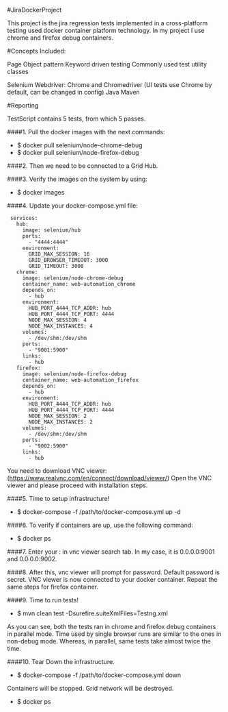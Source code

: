 #JiraDockerProject

This project is the jira regression tests implemented in a cross-platform testing used
docker container platform technology. In my project I use chrome and firefox debug containers.

#Concepts Included:

Page Object pattern
Keyword driven testing
Commonly used test utility classes

Selenium Webdriver: Chrome and Chromedriver (UI tests use Chrome by default, can be changed in config)
Java
Maven

#Reporting
 
TestScript contains 5 tests, from which 5 passes.


####1. Pull the docker images with the next commands:

- $ docker pull selenium/node-chrome-debug
- $ docker pull selenium/node-firefox-debug

####2. Then we need to be connected to a Grid Hub.

####3. Verify the images on the system by using:
- $ docker images

####4. Update your docker-compose.yml file:

```version: "3"
 services:
   hub:
     image: selenium/hub
     ports:
       - "4444:4444"
     environment:
       GRID_MAX_SESSION: 16
       GRID_BROWSER_TIMEOUT: 3000
       GRID_TIMEOUT: 3000
   chrome:
     image: selenium/node-chrome-debug
     container_name: web-automation_chrome
     depends_on:
       - hub
     environment:
       HUB_PORT_4444_TCP_ADDR: hub
       HUB_PORT_4444_TCP_PORT: 4444
       NODE_MAX_SESSION: 4
       NODE_MAX_INSTANCES: 4
     volumes:
       - /dev/shm:/dev/shm
     ports:
       - "9001:5900"
     links:
       - hub
   firefox:
     image: selenium/node-firefox-debug
     container_name: web-automation_firefox
     depends_on:
       - hub
     environment:
       HUB_PORT_4444_TCP_ADDR: hub
       HUB_PORT_4444_TCP_PORT: 4444
       NODE_MAX_SESSION: 2
       NODE_MAX_INSTANCES: 2
     volumes:
       - /dev/shm:/dev/shm
     ports:
       - "9002:5900"
     links:
       - hub
```
You need to download VNC viewer: (https://www.realvnc.com/en/connect/download/viewer/)
Open the VNC viewer and please proceed with installation steps.

####5. Time to setup infrastructure!
- $ docker-compose -f /path/to/docker-compose.yml up -d

####6. To verify if containers are up, use the following command:
- $ docker ps

####7.
Enter your <ip address of your container>:<container port address> in vnc viewer search tab. In my case, it is 0.0.0.0:9001 and 0.0.0.0:9002.

####8.
After this, vnc viewer will prompt for password. Default password is secret.
VNC viewer is now connected to your docker container. Repeat the same steps for firefox container.

####9. Time to run tests!
- $ mvn clean test -Dsurefire.suiteXmlFiles=Testng.xml

As you can see, both the tests ran in chrome and firefox debug containers in parallel mode. 
Time used by single browser runs are similar to the ones in non-debug mode. Whereas, in parallel, same tests take almost twice the time.

####10. Tear Down the infrastructure.
- $ docker-compose -f /path/to/docker-compose.yml down

Containers will be stopped. Grid network will be destroyed.
- $ docker ps





